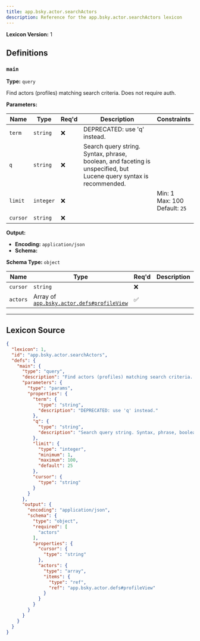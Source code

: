 ```yaml
---
title: app.bsky.actor.searchActors
description: Reference for the app.bsky.actor.searchActors lexicon
---
```

**Lexicon Version:** 1

## Definitions

<a name="main"></a>
### `main`

**Type:** `query`

Find actors (profiles) matching search criteria. Does not require auth.

**Parameters:**

| Name | Type | Req'd  | Description | Constraints |
|------|------|----------|-------------|-------------|
| `term` | `string` | ❌  | DEPRECATED: use 'q' instead. |  |
| `q` | `string` | ❌  | Search query string. Syntax, phrase, boolean, and faceting is unspecified, but Lucene query syntax is recommended. |  |
| `limit` | `integer` | ❌  |  | Min: 1<br/>Max: 100<br/>Default: `25` |
| `cursor` | `string` | ❌  |  |  |
**Output:**

- **Encoding:** `application/json`
- **Schema:**

**Schema Type:** `object`

| Name | Type | Req'd  | Description | Constraints |
|------|------|----------|-------------|-------------|
| `cursor` | `string` | ❌  |  |  |
| `actors` | Array of [`app.bsky.actor.defs#profileView`](lexicons/app/bsky/actor/defs#profileView) | ✅  |  |  |

---

## Lexicon Source
```json
{
  "lexicon": 1,
  "id": "app.bsky.actor.searchActors",
  "defs": {
    "main": {
      "type": "query",
      "description": "Find actors (profiles) matching search criteria. Does not require auth.",
      "parameters": {
        "type": "params",
        "properties": {
          "term": {
            "type": "string",
            "description": "DEPRECATED: use 'q' instead."
          },
          "q": {
            "type": "string",
            "description": "Search query string. Syntax, phrase, boolean, and faceting is unspecified, but Lucene query syntax is recommended."
          },
          "limit": {
            "type": "integer",
            "minimum": 1,
            "maximum": 100,
            "default": 25
          },
          "cursor": {
            "type": "string"
          }
        }
      },
      "output": {
        "encoding": "application/json",
        "schema": {
          "type": "object",
          "required": [
            "actors"
          ],
          "properties": {
            "cursor": {
              "type": "string"
            },
            "actors": {
              "type": "array",
              "items": {
                "type": "ref",
                "ref": "app.bsky.actor.defs#profileView"
              }
            }
          }
        }
      }
    }
  }
}
```
